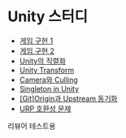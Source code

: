 # Unity 스터디
* [게임 구현 1](juhyeon/private/2024-12-11.md)
* [게임 구현 2](juhyeon/private/2024-12-13.md)
* [Unity의 직렬화](juhyeon/private/2024-12-16-1.md)
* [Unity Transform](juhyeon/private/2024-12-16-2.md)
* [Camera와 Culling](juhyeon/private/2024-12-17.md)
* [Singleton in Unity](juhyeon/private/2024-12-27-1.md)
* [[Git]Origin과 Upstream 동기화](juhyeon/private/2024-12-27-2.md)
* [URP 호환성 문제](juhyeon/private/2024-12-29.md)

리뷰어 테스트용